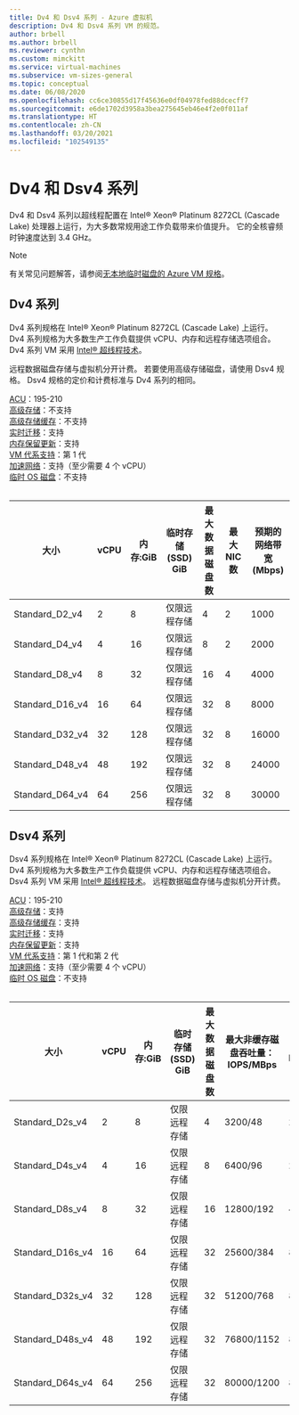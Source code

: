 ```yaml
---
title: Dv4 和 Dsv4 系列 - Azure 虚拟机
description: Dv4 和 Dsv4 系列 VM 的规范。
author: brbell
ms.author: brbell
ms.reviewer: cynthn
ms.custom: mimckitt
ms.service: virtual-machines
ms.subservice: vm-sizes-general
ms.topic: conceptual
ms.date: 06/08/2020
ms.openlocfilehash: cc6ce30855d17f45636e0df04978fed88dcecff7
ms.sourcegitcommit: e6de1702d3958a3bea275645eb46e4f2e0f011af
ms.translationtype: HT
ms.contentlocale: zh-CN
ms.lasthandoff: 03/20/2021
ms.locfileid: "102549135"
---
```

# <a name="dv4-and-dsv4-series"></a>Dv4 和 Dsv4 系列

Dv4 和 Dsv4 系列以超线程配置在 Intel&reg; Xeon&reg; Platinum 8272CL (Cascade Lake) 处理器上运行，为大多数常规用途工作负载带来价值提升。 它的全核睿频时钟速度达到 3.4 GHz。 

> [!NOTE]
> 有关常见问题解答，请参阅[无本地临时磁盘的 Azure VM 规格](azure-vms-no-temp-disk.md)。
## <a name="dv4-series"></a>Dv4 系列

Dv4 系列规格在 Intel&reg; Xeon&reg; Platinum 8272CL (Cascade Lake) 上运行。 Dv4 系列规格为大多数生产工作负载提供 vCPU、内存和远程存储选项组合。 Dv4 系列 VM 采用 [Intel&reg; 超线程技术](https://www.intel.com/content/www/us/en/architecture-and-technology/hyper-threading/hyper-threading-technology.html)。

远程数据磁盘存储与虚拟机分开计费。 若要使用高级存储磁盘，请使用 Dsv4 规格。 Dsv4 规格的定价和计费标准与 Dv4 系列的相同。

[ACU](acu.md)：195-210<br>
[高级存储](premium-storage-performance.md)：不支持<br>
[高级存储缓存](premium-storage-performance.md)：不支持<br>
[实时迁移](maintenance-and-updates.md)：支持<br>
[内存保留更新](maintenance-and-updates.md)：支持<br>
[VM 代系支持](generation-2.md)：第 1 代<br>
[加速网络](../virtual-network/create-vm-accelerated-networking-cli.md)：支持（至少需要 4 个 vCPU）<br>
[临时 OS 磁盘](ephemeral-os-disks.md)：不支持 <br>
<br>

| 大小 | vCPU | 内存:GiB | 临时存储 (SSD) GiB | 最大数据磁盘数 | 最大 NIC 数|预期的网络带宽 (Mbps) |
|---|---|---|---|---|---|---|
| Standard_D2_v4 | 2 | 8 | 仅限远程存储 | 4 | 2|1000 |
| Standard_D4_v4 | 4 | 16  | 仅限远程存储 | 8 | 2|2000 |
| Standard_D8_v4 | 8 | 32 | 仅限远程存储 | 16 | 4|4000 |
| Standard_D16_v4 | 16 | 64 | 仅限远程存储 | 32 | 8|8000 |
| Standard_D32_v4 | 32 | 128 | 仅限远程存储 | 32 | 8|16000 |
| Standard_D48_v4 | 48 | 192 | 仅限远程存储 | 32 | 8|24000 |
| Standard_D64_v4 | 64 | 256 | 仅限远程存储 | 32 | 8|30000 |

## <a name="dsv4-series"></a>Dsv4 系列

Dsv4 系列规格在 Intel&reg; Xeon&reg; Platinum 8272CL (Cascade Lake) 上运行。 Dv4 系列规格为大多数生产工作负载提供 vCPU、内存和远程存储选项组合。 Dsv4 系列 VM 采用 [Intel&reg; 超线程技术](https://www.intel.com/content/www/us/en/architecture-and-technology/hyper-threading/hyper-threading-technology.html)。 远程数据磁盘存储与虚拟机分开计费。

[ACU](acu.md)：195-210<br>
[高级存储](premium-storage-performance.md)：支持<br>
[高级存储缓存](premium-storage-performance.md)：支持<br>
[实时迁移](maintenance-and-updates.md)：支持<br>
[内存保留更新](maintenance-and-updates.md)：支持<br>
[VM 代系支持](generation-2.md)：第 1 代和第 2 代<br>
[加速网络](../virtual-network/create-vm-accelerated-networking-cli.md)：支持（至少需要 4 个 vCPU）<br>
[临时 OS 磁盘](ephemeral-os-disks.md)：不支持 <br>
<br>

| 大小 | vCPU | 内存:GiB | 临时存储 (SSD) GiB | 最大数据磁盘数 | 最大非缓存磁盘吞吐量：IOPS/MBps | 最大 NIC 数|预期的网络带宽 (Mbps) |
|---|---|---|---|---|---|---|---|
| Standard_D2s_v4 | 2 | 8  | 仅限远程存储 | 4 | 3200/48 | 2|1000 |
| Standard_D4s_v4 | 4 | 16 | 仅限远程存储 | 8 | 6400/96 | 2|2000 |
| Standard_D8s_v4 | 8 | 32 | 仅限远程存储 | 16 | 12800/192 | 4|4000 |
| Standard_D16s_v4 | 16 | 64  | 仅限远程存储 | 32 | 25600/384 | 8|8000 |
| Standard_D32s_v4 | 32 | 128 | 仅限远程存储 | 32 | 51200/768 | 8|16000 |
| Standard_D48s_v4 | 48 | 192 | 仅限远程存储 | 32 | 76800/1152 | 8|24000 |
| Standard_D64s_v4 | 64 | 256 | 仅限远程存储 | 32 | 80000/1200 | 8|30000 |
